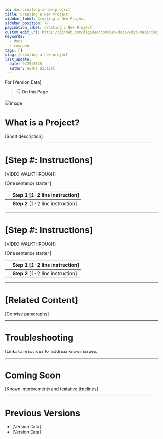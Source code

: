 ```yaml
---
id: doc-creating-a-new-project
title: Creating a New Project
sidebar_label: Creating a New Project
sidebar_position: 77
pagination_label: Creating a New Project
custom_edit_url: https://github.com/digidem/comapeo-docs/edit/main/docs/troubleshooting/creating-a-new-project.md
keywords:
  - docs
  - comapeo
tags: []
slug: /creating-a-new-project
last_update:
  date: 9/25/2025
  author: Awana Digital
---
```


For [Version Data]


> 👇 **On this Page**


![image](/images/creatinganewproject_0.png)


# What is a Project?


[Short description]


---


# [Step #: Instructions]


[VIDEO WALKTHROUGH]


[One sentence starter.]


|   | Step 1 [1-2 line instruction]     |
| - | --------------------------------- |
|   | **Step 2** [1-2 line instruction] |


---


# [Step #: Instructions]


[VIDEO WALKTHROUGH]


[One sentence starter.]


|   | Step 1 [1-2 line instruction]     |
| - | --------------------------------- |
|   | **Step 2** [1-2 line instruction] |


---


# [Related Content]


[Concise paragraphs]


---


# Troubleshooting


[Links to resources for address known issues.]


---


# Coming Soon


[Known improvements and tentative timelines]


---


# Previous Versions

- [Version Data]
- [Version Data]
